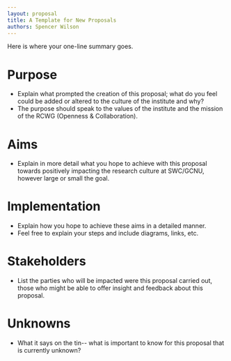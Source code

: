 ```yaml
---
layout: proposal
title: A Template for New Proposals
authors: Spencer Wilson
---
```


Here is where your one-line summary goes.

<!--below excerpt-->

# Purpose

- Explain what prompted the creation of this proposal; what do you feel could be added or altered to the culture of the institute and why?
- The purpose should speak to the values of the institute and the mission of the RCWG (Openness & Collaboration).

# Aims

- Explain in more detail what you hope to achieve with this proposal towards positively impacting the research culture at SWC/GCNU, however large or small the goal.

# Implementation

- Explain how you hope to achieve these aims in a detailed manner.
- Feel free to explain your steps and include diagrams, links, etc.

# Stakeholders

 - List the parties who will be impacted were this proposal carried out, those who might be able to offer insight and feedback about this proposal.

# Unknowns

- What it says on the tin-- what is important to know for this proposal that is currently unknown?
